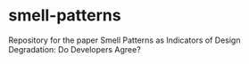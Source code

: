 # smell-patterns
Repository for the paper Smell Patterns as Indicators of Design Degradation: Do Developers Agree?
